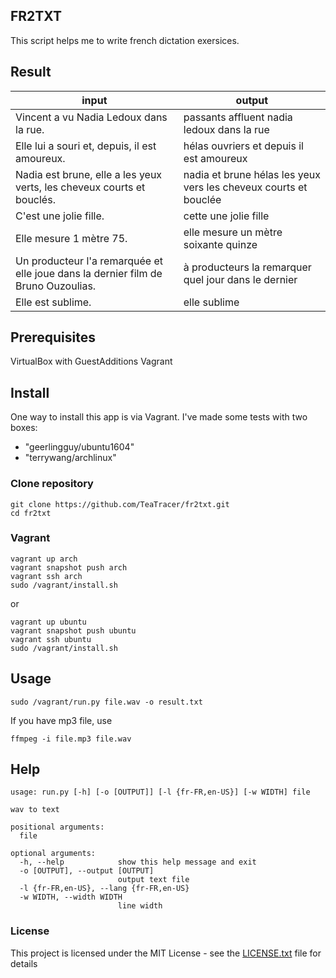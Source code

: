 ## FR2TXT

This script helps me to write french dictation exersices.

## Result

| input | output |
| ----- | ------ |
| Vincent a vu Nadia Ledoux dans la rue.| passants affluent nadia ledoux dans la rue |
| Elle lui a souri et, depuis, il est amoureux. | hélas ouvriers et depuis il est amoureux |
| Nadia est brune, elle a les yeux verts, les cheveux courts et bouclés. | nadia et brune hélas les yeux vers les cheveux courts et bouclée |
| C'est une jolie fille. | cette une jolie fille |
| Elle mesure 1 mètre 75. | elle mesure un mètre soixante quinze |
| Un producteur l'a remarquée et elle joue dans la dernier film de Bruno Ouzoulias. | à producteurs la remarquer quel jour dans le dernier |
| Elle est sublime. | elle sublime |

## Prerequisites
VirtualBox with GuestAdditions
Vagrant

## Install
One way to install this app is via Vagrant.
I've made some tests with two boxes:
* "geerlingguy/ubuntu1604"
* "terrywang/archlinux"


### Clone repository

```
git clone https://github.com/TeaTracer/fr2txt.git
cd fr2txt
```

###  Vagrant

```
vagrant up arch
vagrant snapshot push arch
vagrant ssh arch
sudo /vagrant/install.sh
```
or
```
vagrant up ubuntu
vagrant snapshot push ubuntu
vagrant ssh ubuntu
sudo /vagrant/install.sh
```

## Usage

```
sudo /vagrant/run.py file.wav -o result.txt
```
If you have mp3 file, use
```
ffmpeg -i file.mp3 file.wav
```

## Help

```
usage: run.py [-h] [-o [OUTPUT]] [-l {fr-FR,en-US}] [-w WIDTH] file

wav to text

positional arguments:
  file

optional arguments:
  -h, --help            show this help message and exit
  -o [OUTPUT], --output [OUTPUT]
                        output text file
  -l {fr-FR,en-US}, --lang {fr-FR,en-US}
  -w WIDTH, --width WIDTH
                        line width
```

### License

This project is licensed under the MIT License - see the [LICENSE.txt](LICENSE.txt) file for details

